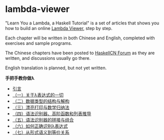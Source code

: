 lambda-viewer
=============

"Learn You a Lambda, a Haskell Tutorial" is a set of articles that shows you how to build an online [Lambda Viewer], step by step. 

Each chapter will be written in both Chinese and English, completed with exercises and sample programs.

The Chinese chapters have been posted to [HaskellCN Forum] as they are written,  and discussions usually go there.

English translation is planned, but not yet written.

**手把手教你做λ**

* [引言](http://a.haskellcn.org/topic/4f9b9d42edefd68d37008f34)
* [（一）关于λ表达式的一切](http://a.haskellcn.org/topic/4f9e4037edefd68d37010c8b)
* [（二）数据类型的结构与解构](http://a.haskellcn.org/topic/4fa39c63edefd68d3701fc0e)
* [（三）漂亮打印与数学归纳法](http://a.haskellcn.org/topic/4fae1f29c34eab3e0101b497)
* [（四）语法识别器、高阶函数和列表推导](http://a.haskellcn.org/topic/501db01e68995699130648d5)
* [（五）语法识别器的拼接与组合](http://a.haskellcn.org/topic/504793ecc19c6ba851069186)
* [（六）如何正确识别λ表达式](http://a.haskellcn.org/topic/51d4a2a198942416ea00000a)
* [（七）从形式语义到等价关系](http://a.haskellcn.org/topic/55ca88129894244992000009)

[Lambda Viewer]: http://projectultimatum.org/cgi-bin/lambda
[HaskellCN Forum]: http://a.haskellcn.org

